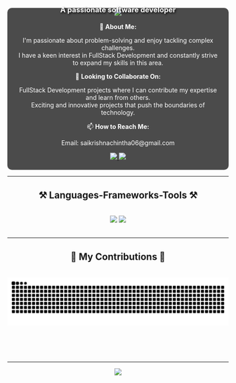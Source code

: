 <h1 align="center">
    <img src="https://readme-typing-svg.herokuapp.com/?font=Righteous&size=35&center=true&vCenter=true&width=500&height=70&duration=4000&lines=Hi+There!+👋;+I'm+SAI+KRISHNA!;" />
</h1>

<!-- Background Image -->


<!-- Text Content -->
<h3 align="center" style="margin-top: -50px; color: white; text-shadow: 2px 2px 4px #000000;">A passionate software developer</h3>

<div align="center" style="color: white; background: rgba(0, 0, 0, 0.7); padding: 20px; border-radius: 10px; margin-top: -30px;">

  <p>🌟 <strong>About Me:</strong></p>
  <ul style="list-style-type: none; padding: 0; margin: 0;">
    <li>I'm passionate about problem-solving and enjoy tackling complex challenges.</li>
    <li>I have a keen interest in FullStack Development and constantly strive to expand my skills in this area.</li>
  </ul>

  <p>💼 <strong>Looking to Collaborate On:</strong></p>
  <ul style="list-style-type: none; padding: 0; margin: 0;">
    <li>FullStack Development projects where I can contribute my expertise and learn from others.</li>
    <li>Exciting and innovative projects that push the boundaries of technology.</li>
  </ul>

  <p>📫 <strong>How to Reach Me:</strong></p>
  <p>Email: saikrishnachintha06@gmail.com</p>

  <div> 
    <a href="mailto:saikrishnachintha06@gmail.com">
      <img src="https://img.shields.io/badge/Gmail-333333?style=for-the-badge&logo=gmail&logoColor=red" />
    </a>
    <a href="https://www.linkedin.com/in/sai-krishna123321" target="_blank">
      <img src="https://img.shields.io/badge/LinkedIn-0077B5?style=for-the-badge&logo=linkedin&logoColor=white" />
    </a>
  </div>
</div>


 <hr/>
 
<h2 align="center">⚒️ Languages-Frameworks-Tools ⚒️</h2>
<br/>
<div align="center">
    <img src="https://skillicons.dev/icons?i=bootstrap,mui,html,css,vscode,github,figma,tailwind,git" />
    <img src="https://skillicons.dev/icons?i=mongodb,express,react,nodejs,python,javascript,c,java,mysql,postman" /><br>
</div>

<br/>
<hr/>

<div align="center">
  <h2>🐍 My Contributions 🐍</h2>
  <br>
  <img alt="snake eating my contributions" src="https://raw.githubusercontent.com/saikrishna1506/saikrishna1506/output/github-contribution-grid-snake.svg" />
  
  <br/><br/><br/>
</div>


<hr/>
<p align="center">
  <img src="https://user-images.githubusercontent.com/74038190/212284087-bbe7e430-757e-4901-90bf-4cd2ce3e1852.gif">
</p>

<br/>
